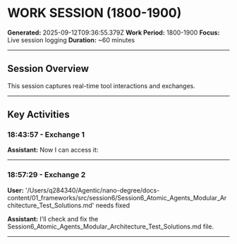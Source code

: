 # WORK SESSION (1800-1900)

**Generated:** 2025-09-12T09:36:55.379Z
**Work Period:** 1800-1900
**Focus:** Live session logging
**Duration:** ~60 minutes

---

## Session Overview

This session captures real-time tool interactions and exchanges.

---

## Key Activities

### 18:43:57 - Exchange 1

**Assistant:** Now I can access it:

---

### 18:57:29 - Exchange 2

**User:** '/Users/q284340/Agentic/nano-degree/docs-content/01_frameworks/src/session6/Session6_Atomic_Agents_Modular_Architecture_Test_Solutions.md' needs fixed

**Assistant:** I'll check and fix the Session6_Atomic_Agents_Modular_Architecture_Test_Solutions.md file.

---

